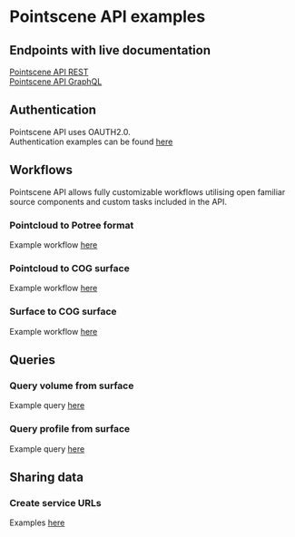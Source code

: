 # Pointscene API examples
## Endpoints with live documentation
[Pointscene API REST](https://api.pointscene.com/api)   
[Pointscene API GraphQL](https://api.pointscene.com/graphql)   

## Authentication
Pointscene API uses OAUTH2.0.   
Authentication examples can be found [here](https://github.com/Pointscene/pointscene-api-examples/blob/main/docs/Authentication.md)

## Workflows
Pointscene API allows fully customizable workflows utilising open familiar source components and custom tasks included in the API.   

### Pointcloud to Potree format
Example workflow [here](https://github.com/Pointscene/pointscene-api-examples/blob/main/docs/PointcloudToPotree.md)   

### Pointcloud to COG surface
Example workflow [here](https://github.com/Pointscene/pointscene-api-examples/blob/main/docs/PointcloudToSurface.md)

### Surface to COG surface
Example workflow [here](https://github.com/Pointscene/pointscene-api-examples/blob/main/docs/SurfaceToCOG.md)

## Queries
### Query volume from surface
Example query [here](https://github.com/Pointscene/pointscene-api-examples/blob/main/docs/QueryVolume.md)   

### Query profile from surface
Example query [here](https://github.com/Pointscene/pointscene-api-examples/blob/main/docs/QueryElevations.md)  

## Sharing data
### Create service URLs
Examples [here](https://github.com/Pointscene/pointscene-api-examples/blob/main/docs/CreateServiceUrl.md) 